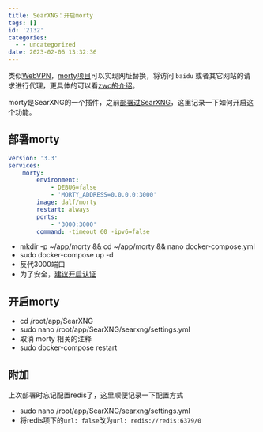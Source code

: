 ```yaml
---
title: SearXNG：开启morty
tags: []
id: '2132'
categories:
  - - uncategorized
date: 2023-02-06 13:32:36
---
```


类似[WebVPN](https://webvpn.fudan.edu.cn/)，[morty项目](https://github.com/asciimoo/morty)可以实现网址替换，将访问 `baidu` 或者其它网站的请求进行代理，更具体的可以看[zwc的介绍](https://zwc365.com/2020/09/02/morty-server)。

morty是SearXNG的一个插件，之前[部署过SearXNG](https://occdn.limour.top/2177.html)，这里记录一下如何开启这个功能。

## 部署morty

```yml
version: '3.3'
services:
    morty:
        environment:
            - DEBUG=false
            - 'MORTY_ADDRESS=0.0.0.0:3000'
        image: dalf/morty
        restart: always
        ports:
            - '3000:3000'
        command: -timeout 60 -ipv6=false
```

*   mkdir -p ~/app/morty && cd ~/app/morty && nano docker-compose.yml
*   sudo docker-compose up -d
*   反代3000端口
*   为了安全，[建议开启认证](https://occdn.limour.top/2566.html)

## 开启morty

*   cd /root/app/SearXNG
*   sudo nano /root/app/SearXNG/searxng/settings.yml
*   取消 morty 相关的注释
*   sudo docker-compose restart

## 附加

上次部署时忘记配置redis了，这里顺便记录一下配置方式

*   sudo nano /root/app/SearXNG/searxng/settings.yml
*   将redis项下的`url: false`改为`url: redis://redis:6379/0`